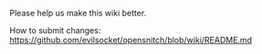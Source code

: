 Please help us make this wiki better.

How to submit changes: https://github.com/evilsocket/opensnitch/blob/wiki/README.md

